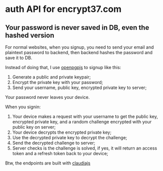 # auth API for encrypt37.com

## Your password is never saved in DB, even the hashed version

For normal websites, when you signup, you need to send your email and plaintext password to backend, then backend hashes the password and save it to DB.

Instead of doing that, I use [openpgpjs](https://github.com/openpgpjs/openpgpjs) to signup like this:

1. Generate a public and private keypair;
2. Encrypt the private key with your password;
3. Send your username, public key, encrypted private key to server;

Your password never leaves your device.

When you signin:

1. Your device makes a request with your username to get the public key, encrypted private key, and a random challenge encrypted with your public key on server;
2. Your device decrypts the encrypted private key;
3. Use the decrypted private key to decrypt the challenge;
4. Send the decrypted challenge to server;
5. Server checks is the challenge is solved, if yes, it will return an access token and a refresh token back to your device;

Btw, the endpoints are built with [claudiajs](https://www.claudiajs.com/)
